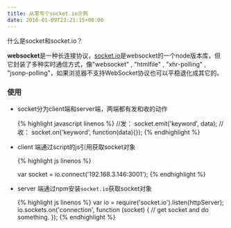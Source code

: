 ```yaml
---
title: 从零写个socket.io示例
date: 2016-01-09T23:21:15+08:00
---
```


什么是socket和socket.io？

**websocket**是一种长连接协议，[socket.io](http://socket.io/)是websocket的一个node版本库，但它封装了多种实时通信方式，像"websocket" , "htmlfile" , "xhr-polling" , "jsonp-polling"，如果浏览器不支持WebSocket协议也可以平稳退化成其它的。



### 使用

- socket分为client端和server端，两端都有发和收的动作
    
    {% highlight javascript linenos %}
    //发：
    socket.emit('keyword', data);
    //收：
    socket.on('keyword', function(data){});
    {% endhighlight %}

- client 端通过script的js引用获取socket对象
    
    {% highlight js linenos %}
    <script src="js/socket.io-1.3.7.js"></script>
    var socket = io.connect('192.168.3.146:3001');
    {% endhighlight %}

- server 端通过npm安装`socket.io`获取socket对象
    
    {% highlight js linenos %}
    var io = require('socket.io').listen(httpServer);
    io.sockets.on('connection', function (socket) {
        // get socket and do something.
    });
    {% endhighlight %}

